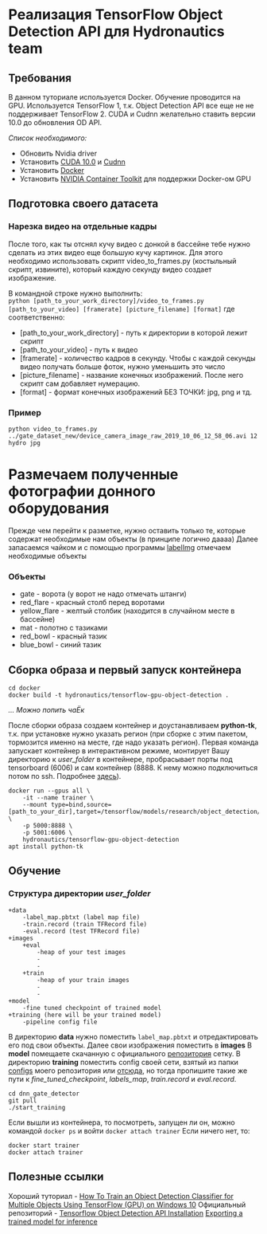 # Реализация TensorFlow Object Detection API для Hydronautics team
## Требования
В данном туториале используется Docker. Обучение проводится на GPU. Используется TensorFlow 1, т.к. Object Detection API все еще не не поддерживает TensorFlow 2. CUDA и Cudnn желательно ставить версии 10.0 до обновления OD API.

*Список необходимого:*
- Обновить Nvidia driver
- Установить [CUDA 10.0](https://developer.nvidia.com/cuda-10.0-download-archive) и [Cudnn](https://developer.nvidia.com/rdp/cudnn-archive)
- Установить [Docker](https://docs.docker.com/install/linux/docker-ce/ubuntu/)
- Установить [NVIDIA Container Toolkit](https://github.com/NVIDIA/nvidia-docker) для поддержки Docker-ом GPU
## Подготовка своего датасета
### Нарезка видео на отдельные кадры
После того, как ты отснял кучу видео с донкой в бассейне тебе нужно сделать из этих видео еще большую кучу картинок. Для этого необходимо использовать скрипт video_to_frames.py (костыльный скрипт, извините), который каждую секунду видео создает изображение.

В командной строке нужно выполнить:  
`python [path_to_your_work_directory]/video_to_frames.py [path_to_your_video] [framerate] [picture_filename] [format]` 
где соответственно:
- [path_to_your_work_directory] - путь к директории в которой лежит скрипт
- [path_to_your_video] - путь к видео
- [framerate] - количество кадров в секунду. Чтобы с каждой секунды видео получать больше фоток, нужно уменьшить это число
- [picture_filename] - название конечных изображений. После него скрипт сам добавляет нумерацию.
- [format] - формат конечных изображений БЕЗ ТОЧКИ: jpg, png и тд.
### Пример
`python video_to_frames.py ../gate_dataset_new/device_camera_image_raw_2019_10_06_12_58_06.avi 12 hydro jpg`
# Размечаем полученные фотографии донного оборудования
Прежде чем перейти к разметке, нужно оставить только те, которые содержат необходимые нам объекты (в принципе логично даааа)
Далее запасаемся чайком и с помощью программы [labelImg](https://github.com/tzutalin/labelImg) отмечаем необходимые объекты
### Объекты
- gate - ворота (у ворот не надо отмечать штанги)
- red_flare - красный столб перед воротами
- yellow_flare - желтый столбик (находится в случайном месте в бассейне)
- mat - полотно с тазиками
- red_bowl - красный тазик
- blue_bowl - синий тазик
## Сборка образа и первый запуск контейнера
```
cd docker
docker build -t hydronautics/tensorflow-gpu-object-detection .
```
*...*
*Можно попить чаЁк*

После сборки образа создаем контейнер и доустанавливаем **python-tk**, т.к. при установке нужно указать регион (при сборке с этим пакетом, тормозится именно на месте, где надо указать регион).
Первая команда запускает контейнер в интерактивном режиме, монтирует Вашу директорию к *user_folder* в контейнере, пробрасывает порты под tensorboard (6006) и сам контейнер (8888. К нему можно подключиться потом по ssh. Подробнее [здесь](https://leimao.github.io/blog/TensorBoard-On-Docker/)). 
```
docker run --gpus all \
    -it --name trainer \
    --mount type=bind,source=[path_to_your_dir],target=/tensorflow/models/research/object_detection/user_folder \
    -p 5000:8888 \
    -p 5001:6006 \
    hydronautics/tensorflow-gpu-object-detection
apt install python-tk
```
## Обучение 
### Структура директории *user_folder*
```
+data
    -label_map.pbtxt (label map file)
    -train.record (train TFRecord file)
    -eval.record (test TFRecord file)
+images
    +eval
        -heap of your test images
        -
        -
    +train
        -heap of your train images
        -
        -
+model
    -fine tuned checkpoint of trained model
+training (here will be your trained model)
    -pipeline config file
```
В директорию **data** нужно поместить `label_map.pbtxt` и отредактировать его под свои объекты.
Далее свои изображения поместить в **images**
В **model** помещаете скачанную с официального [репозитория](https://github.com/tensorflow/models/blob/master/research/object_detection/g3doc/detection_model_zoo.md) сетку. 
В директорию **training** поместить config своей сети, взятый из папки [configs](https://github.com/vladushked/dnn_gate_detector/tree/master/configs) моего репозитория или [отсюда](https://github.com/tensorflow/models/tree/master/research/object_detection/samples/configs), но тогда пропишите такие же пути к *fine_tuned_checkpoint*, *labels_map*, *train.record* и *eval.record*.
```
cd dnn_gate_detector
git pull
./start_training
```

Если вышли из контейнера, то посмотреть, запущен ли он, можно командой `docker ps` и войти `docker attach trainer`
Если ничего нет, то:
```
docker start trainer
docker attach trainer
```

## Полезные ссылки

Хороший туториал - [How To Train an Object Detection Classifier for Multiple Objects Using TensorFlow (GPU) on Windows 10](https://github.com/EdjeElectronics/TensorFlow-Object-Detection-API-Tutorial-Train-Multiple-Objects-Windows-10)
Официальный репозиторий - [Tensorflow Object Detection API Installation](https://github.com/tensorflow/models/blob/master/research/object_detection/g3doc/installation.md)
[Exporting a trained model for inference](https://github.com/tensorflow/models/blob/master/research/object_detection/g3doc/exporting_models.md)
